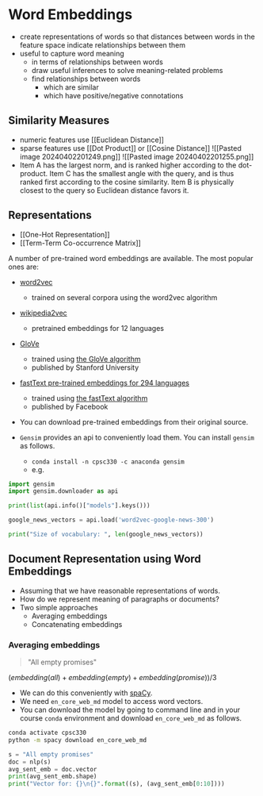 # Word Embeddings
- create representations of words so that distances between words in the feature space indicate relationships between them
- useful to capture word meaning 
	- in terms of relationships between words
	- draw useful inferences to solve meaning-related problems
	- find relationships between words
		- which are similar
		- which have positive/negative connotations
## Similarity Measures
- numeric features use [[Euclidean Distance]] 
- sparse features use [[Dot Product]] or [[Cosine Distance]]
![[Pasted image 20240402201249.png]]
![[Pasted image 20240402201255.png]]
- Item A has the largest norm, and is ranked higher according to the dot-product. Item C has the smallest angle with the query, and is thus ranked first according to the cosine similarity. Item B is physically closest to the query so Euclidean distance favors it.
## Representations
- [[One-Hot Representation]]
- [[Term-Term Co-occurrence Matrix]]

A number of pre-trained word embeddings are available. The most popular ones are:  
- [word2vec](https://code.google.com/archive/p/word2vec/)
    * trained on several corpora using the word2vec algorithm 
- [wikipedia2vec](https://wikipedia2vec.github.io/wikipedia2vec/pretrained/)
    * pretrained embeddings for 12 languages 
- [GloVe](https://nlp.stanford.edu/projects/glove/)
    * trained using [the GloVe algorithm](https://nlp.stanford.edu/pubs/glove.pdf) 
    * published by Stanford University 
- [fastText pre-trained embeddings for 294 languages](https://fasttext.cc/docs/en/pretrained-vectors.html) 
    * trained using [the fastText algorithm](http://aclweb.org/anthology/Q17-1010)
    * published by Facebook    

- You can download pre-trained embeddings from their original source. 
- `Gensim` provides an api to conveniently load them. You can install `gensim` as follows. 
	- `conda install -n cpsc330 -c anaconda gensim`
	- e.g. 
```python
import gensim
import gensim.downloader as api

print(list(api.info()["models"].keys()))

google_news_vectors = api.load('word2vec-google-news-300')

print("Size of vocabulary: ", len(google_news_vectors))
```

## Document Representation using Word Embeddings
- Assuming that we have reasonable representations of words. 
- How do we represent meaning of paragraphs or documents?
- Two simple approaches
    - Averaging embeddings
    - Concatenating embeddings

### Averaging embeddings
> "All empty promises"   

$(embedding(all) + embedding(empty) + embedding(promise))/3$

- We can do this conveniently with [spaCy](https://spacy.io/usage/linguistic-features#vectors-similarity). 
- We need `en_core_web_md` model to access word vectors. 
- You can download the model by going to command line and in your course `conda` environment and download `en_core_web_md` as follows.   

```sh
conda activate cpsc330
python -m spacy download en_core_web_md
```

```python
s = "All empty promises"
doc = nlp(s)
avg_sent_emb = doc.vector
print(avg_sent_emb.shape)
print("Vector for: {}\n{}".format((s), (avg_sent_emb[0:10])))
```